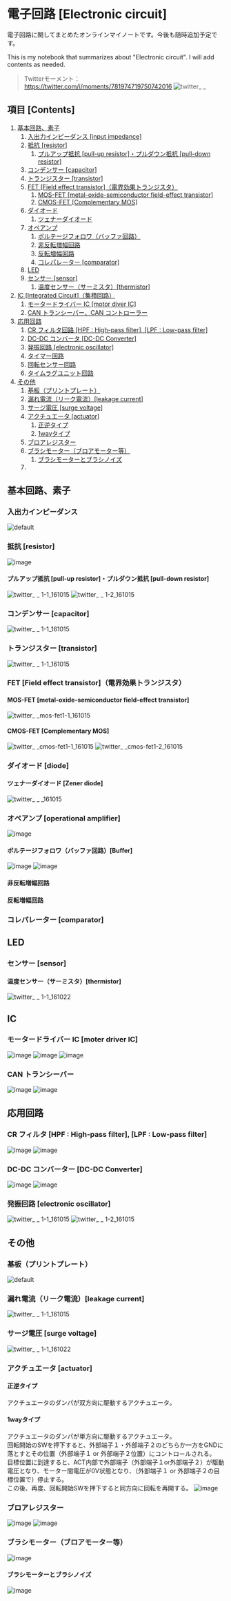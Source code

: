 # 電子回路 [Electronic circuit]

電子回路に関してまとめたオンラインマイノートです。今後も随時追加予定です。

This is my notebook that summarizes about "Electronic circuit". I will add contents as needed.

>Twitterモーメント：https://twitter.com/i/moments/781974719750742016
![twitter_ _](https://user-images.githubusercontent.com/25688193/29314651-dd4b7282-81f9-11e7-99b5-7d2cef223481.jpg)

## 項目 [Contents]
1. [基本回路、素子](#ID_1)
    1. [入出力インピーダンス [input impedance]](#ID_1-1)
    1. [抵抗 [resistor]](#ID_1-2)
        1. [プルアップ抵抗 [pull-up resistor]・プルダウン抵抗 [pull-down resistor]](#ID_1-2-1)
    1. [コンデンサー [capacitor]](#ID_1-3)
    1. [トランジスター [transistor]](#ID_1-4)
    1. [FET [Field effect transistor]（電界効果トランジスタ）](#ID_1-5)
        1. [MOS-FET [metal-oxide-semiconductor field-effect transistor]](#ID_1-5-1)
        1. [CMOS-FET [Complementary MOS]](#ID_1-5-2)    
    1. [ダイオード](#ID_1-6)
        1. [ツェナーダイオード](#ID_1-6)
    1. [オペアンプ](#ID_1-7)
        1. [ボルテージフォロワ（バッファ回路）](#ID_1-7-1)
        1. [非反転増幅回路](#ID_1-7-2)
        1. [反転増幅回路](#ID_1-7-3)
        1. [コレパレーター [comparator]](#ID_1-7-4)    
    1. [LED](#ID_1-9)    
    1. [センサー [sensor]](#ID_1-10)
        1. [温度センサー（サーミスタ）[thermistor]](#ID_1-10-1)
1. [IC [Integrated Circuit]（集積回路）](#ID_2)
    1. [モータードライバー IC [motor diver IC]](#ID_2-1)
    2. [CAN トランシーバー、CAN コントローラー](#ID_2-2)
1. [応用回路](#ID_4)
    1. [CR フィルタ回路 [HPF : High-pass filter], [LPF : Low-pass filter]](#ID_4-1)
    1. [DC-DC コンバータ [DC-DC Converter]](#ID_4-2)
    1. [発振回路 [electronic oscillator]](#ID_4-3)
    1. [タイマー回路](#ID_x-x)
    1. [回転センサー回路](#ID_x-x)
    1. [タイムラグユニット回路](#ID_x-x)
1. [その他](#ID_5)
    1. [基板（プリントプレート）](#ID_5-1)
    1. [漏れ電流（リーク電流）[leakage current]](#ID_5-2)
    1. [サージ電圧 [surge voltage]](#ID_5-3)
    1. [アクチュエータ [actuator]](#ID_5-4)
        1. [正逆タイプ](#ID_5-4-1)
        1. [1wayタイプ](#ID_5-4-2)    
    1. [ブロアレジスター](#ID_5-5)
    1. [ブラシモーター（ブロアモーター等）](#ID_5-6)
        1. [ブラシモーターとブラシノイズ](#ID_5-6)
    1. [](#ID_5-x)

<a id="ID_1"></a>

## 基本回路、素子

<a id="ID_1-1"></a>

### 入出力インピーダンス
![default](https://user-images.githubusercontent.com/25688193/29314783-92dc9d06-81fa-11e7-8e2a-4be1c4b8bb23.jpg)

<a id="ID_1-2"></a>

### 抵抗 [resistor]
![image](https://user-images.githubusercontent.com/25688193/30503856-d11713d4-9aa6-11e7-81a2-616fd736991b.png)

<a id="ID_1-2-1"></a>

#### プルアップ抵抗 [pull-up resistor]・プルダウン抵抗 [pull-down resistor]
![twitter_ _ 1-1_161015](https://user-images.githubusercontent.com/25688193/29314661-e820ec78-81f9-11e7-8f99-ee603353e5f8.png)
![twitter_ _ 1-2_161015](https://user-images.githubusercontent.com/25688193/29314660-e80d915a-81f9-11e7-9fd1-d101dac95cb2.png)

<a id="ID_1-3"></a>

### コンデンサー [capacitor]
![twitter_ _ 1-1_161015](https://user-images.githubusercontent.com/25688193/29314686-08d4d1c8-81fa-11e7-9c08-fbcf56da236d.png)

<a id="ID_1-4"></a>

### トランジスター [transistor]
![twitter_ _ 1-1_161015](https://user-images.githubusercontent.com/25688193/29314671-f3b951ec-81f9-11e7-84a0-49adf1ff1409.png)

<a id="ID_1-5"></a>

### FET [Field effect transistor]（電界効果トランジスタ）

<a id="ID_1-5-1"></a>

#### MOS-FET [metal-oxide-semiconductor field-effect transistor]
![twitter_ _mos-fet1-1_161015](https://user-images.githubusercontent.com/25688193/29314678-fc348120-81f9-11e7-927b-f16edaf60933.png)

<a id="ID_1-5-2"></a>

#### CMOS-FET [Complementary MOS]
![twitter_ _cmos-fet1-1_161015](https://user-images.githubusercontent.com/25688193/29314679-fc365f68-81f9-11e7-968a-326a59cc1580.png)
![twitter_ _cmos-fet1-2_161015](https://user-images.githubusercontent.com/25688193/29314676-fc31f252-81f9-11e7-8747-0c9d9ebd8b0e.png)

<a id="ID_1-6"></a>

### ダイオード [diode]

<a id="ID_1-6-1"></a>

#### ツェナーダイオード [Zener diode]
![twitter_ _ _161015](https://user-images.githubusercontent.com/25688193/29314731-5314441c-81fa-11e7-8e8f-82f8107f1ecc.png)

<a id="ID_1-7"></a>

### オペアンプ [operational amplifier]
![image](https://user-images.githubusercontent.com/25688193/30503335-c6a80482-9aa4-11e7-9058-dd47159de3d3.png)

<a id="ID_1-7-1"></a>

#### ボルテージフォロワ（バッファ回路）[Buffer]
![image](https://user-images.githubusercontent.com/25688193/30504578-a07fe274-9aaa-11e7-939c-716083c212e1.png)
![image](https://user-images.githubusercontent.com/25688193/30504625-dd347748-9aaa-11e7-8f60-a85bf46e2aa2.png)

<a id="ID_1-7-2"></a>

#### 非反転増幅回路

<a id="ID_1-7-3"></a>

#### 反転増幅回路

<a id="ID_1-7-4"></a>

### コレパレーター [comparator]

<a id="ID_1-9"></a>

## LED

<a id="ID_1-10"></a>

### センサー [sensor]

<a id="ID_1-10-1"></a>

#### 温度センサー（サーミスタ）[thermistor]
![twitter_ _ 1-1_161022](https://user-images.githubusercontent.com/25688193/29314758-6785d744-81fa-11e7-8d69-8a3ebf43301f.png)


<a id="ID_3"></a>

## IC

<a id="ID_3-1"></a>

### モータードライバー IC [moter driver IC]
![image](https://user-images.githubusercontent.com/25688193/30502994-7b808250-9aa3-11e7-886e-bd68c4880274.png)
![image](https://user-images.githubusercontent.com/25688193/30503246-86e85cb6-9aa4-11e7-84e0-9c6e731ca5c0.png)
![image](https://user-images.githubusercontent.com/25688193/30503302-ae6eba82-9aa4-11e7-800d-6a4518587236.png)

<a id="ID_3-2"></a>

### CAN トランシーバー
![image](https://user-images.githubusercontent.com/25688193/30503809-9ea88f0e-9aa6-11e7-9ba5-8b31ec9d0bf9.png)
![image](https://user-images.githubusercontent.com/25688193/30503842-b6cbd74e-9aa6-11e7-92d3-e2164bcef9dc.png)

<a id="ID_4"></a>

## 応用回路

<a id="ID_4-1"></a>

### CR フィルタ [HPF : High-pass filter], [LPF : Low-pass filter]
![image](https://user-images.githubusercontent.com/25688193/30502803-bf044558-9aa2-11e7-9f60-6e2e791bd8ab.png)
![image](https://user-images.githubusercontent.com/25688193/30502843-eb36466c-9aa2-11e7-96c1-da5908820ad6.png)


<a id="ID_4-2"></a>

### DC-DC コンバーター [DC-DC Converter]
![image](https://user-images.githubusercontent.com/25688193/30502934-3c24eb1e-9aa3-11e7-94e2-2e2fcc0c6b7c.png)
![image](https://user-images.githubusercontent.com/25688193/30502958-5323dece-9aa3-11e7-9945-938e02ca4a60.png)

<a id="ID_4-3"></a>

### 発振回路 [electronic oscillator]
![twitter_ _ 1-1_161015](https://user-images.githubusercontent.com/25688193/29314664-ec947626-81f9-11e7-9c4e-e889689595e4.png)
![twitter_ _ 1-2_161015](https://user-images.githubusercontent.com/25688193/29314665-ec94bb36-81f9-11e7-8059-c50b282dd818.png)




<a id="ID_5"></a>

## その他

<a id="ID_5-1"></a>

### 基板（プリントプレート）
![default](https://user-images.githubusercontent.com/25688193/29314781-9180516e-81fa-11e7-87d2-0a6f74b26c8f.jpg)

<a id="ID_5-2"></a>

### 漏れ電流（リーク電流）[leakage current]
![twitter_ _ 1-1_161015](https://user-images.githubusercontent.com/25688193/29314669-f0e66b4e-81f9-11e7-8b46-e015a20c08c1.png)

<a id="ID_5-3"></a>

### サージ電圧 [surge voltage]
![twitter_ _ 1-1_161022](https://user-images.githubusercontent.com/25688193/29314699-243154dc-81fa-11e7-9c2a-6dd07158b2d9.png)

<a id="ID_5-4"></a>

### アクチュエータ [actuator]

<a id="ID_5-4-1"></a>

#### 正逆タイプ
アクチュエータのダンパが双方向に駆動するアクチュエータ。

<a id="ID_5-4-2"></a>

#### 1wayタイプ
アクチュエータのダンパが単方向に駆動するアクチュエータ。</br>
回転開始のSWを押下すると、外部端子１・外部端子２のどちらか一方をGNDに落とすとその位置（外部端子１ or 外部端子２位置）にコントロ－ルされる。</br>
目標位置に到達すると、ACT内部で外部端子（外部端子１or外部端子２）が駆動電圧となり、モーター間電圧が0V状態となり、（外部端子１ or 外部端子２の目標位置で）停止する。</br>
この後、再度、回転開始SWを押下すると同方向に回転を再開する。
![image](https://user-images.githubusercontent.com/25688193/30503768-6d7910d4-9aa6-11e7-897a-577e429dba41.png)

<a id="ID_5-5"></a>

### ブロアレジスター
![image](https://user-images.githubusercontent.com/25688193/30503507-7d519fa4-9aa5-11e7-8219-e4693d9026ea.png)
![image](https://user-images.githubusercontent.com/25688193/30503536-95115db4-9aa5-11e7-955c-88e758ec4f6a.png)

<a id="ID_5-6"></a>

### ブラシモーター（ブロアモーター等）
![image](https://user-images.githubusercontent.com/25688193/30503430-25614b78-9aa5-11e7-960d-146554abd1f8.png)

<a id="ID_5-6-1"></a>

#### ブラシモーターとブラシノイズ
![image](https://user-images.githubusercontent.com/25688193/30503459-3ffd9f7c-9aa5-11e7-8d90-e4d7ce0bbd6d.png)
